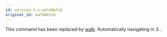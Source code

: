 ```yaml
---
id: version-1.x-walkBeta1
original_id: walkBeta1
---
```


This command has been replaced by [walk](./walk). Automatically navigating in <span id="navigating-countdown">3</span>...

<script>
var navigatingCountdown = 3
setInterval(function () {
  document.getElementById('navigating-countdown').innerText = navigatingCountdown--
  if (navigatingCountdown === 0) {
    window.location.pathname = window.location.pathname.replace('walkBeta1', 'walk')
  }
}, 1000)
</script>
